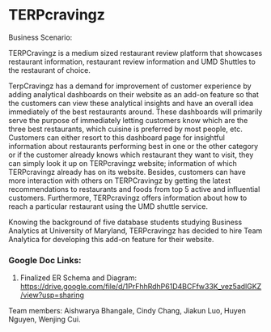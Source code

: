# TERPcravingz

Business Scenario:

TERPCravingz is a medium sized restaurant review platform that showcases
restaurant information, restaurant review information and UMD Shuttles to the restaurant of
choice.

TerpCravingz has a demand for improvement of customer experience by adding
analytical dashboards on their website as an add-on feature so that the customers can view
these analytical insights and have an overall idea immediately of the best restaurants
around. These dashboards will primarily serve the purpose of immediately letting customers
know which are the three best restaurants, which cuisine is preferred by most people, etc.
Customers can either resort to this dashboard page for insightful information about
restaurants performing best in one or the other category or if the customer already knows
which restaurant they want to visit, they can simply look it up on TERPcravingz website;
information of which TERPcravingz already has on its website. Besides, customers can have
more interaction with others on TERPCravingz by getting the latest recommendations to
restaurants and foods from top 5 active and influential customers. Furthermore,
TERPcravingz offers information about how to reach a particular restaurant using the UMD
shuttle service.

Knowing the background of five database students studying Business Analytics at
University of Maryland, TERPcravingz has decided to hire Team Analytica for developing
this add-on feature for their website.


### Google Doc Links:
1. Finalized ER Schema and Diagram: https://drive.google.com/file/d/1PrFhhRdhP61D4BCFfw33K_vez5adlGKZ/view?usp=sharing

Team members: Aishwarya Bhangale, Cindy Chang, Jiakun Luo, Huyen Nguyen, Wenjing Cui.
